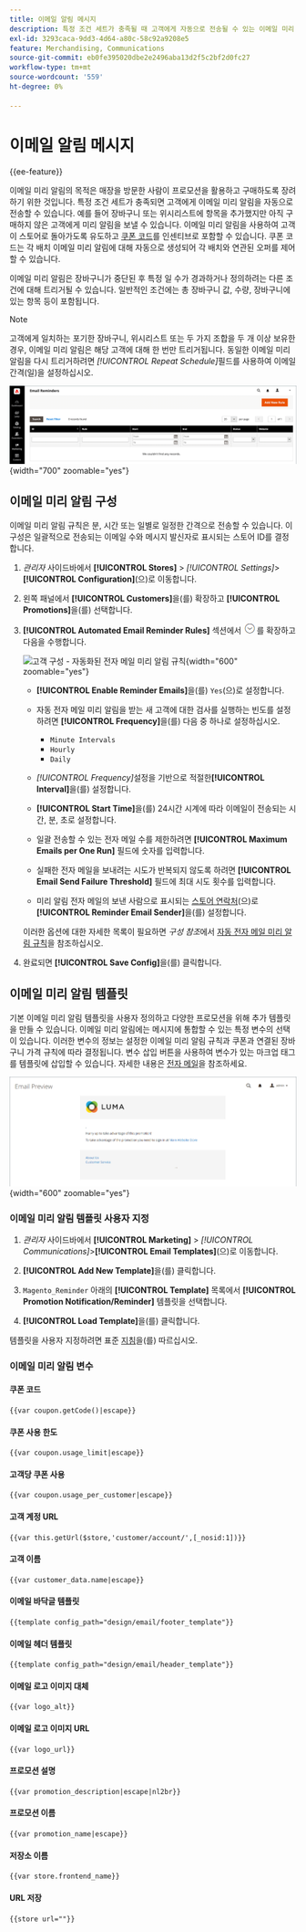 ```yaml
---
title: 이메일 알림 메시지
description: 특정 조건 세트가 충족될 때 고객에게 자동으로 전송될 수 있는 이메일 미리 알림에 대해 알아봅니다.
exl-id: 3293caca-9dd3-4d64-a80c-58c92a9208e5
feature: Merchandising, Communications
source-git-commit: eb0fe395020dbe2e2496aba13d2f5c2bf2d0fc27
workflow-type: tm+mt
source-wordcount: '559'
ht-degree: 0%

---
```


# 이메일 알림 메시지

{{ee-feature}}

이메일 미리 알림의 목적은 매장을 방문한 사람이 프로모션을 활용하고 구매하도록 장려하기 위한 것입니다. 특정 조건 세트가 충족되면 고객에게 이메일 미리 알림을 자동으로 전송할 수 있습니다. 예를 들어 장바구니 또는 위시리스트에 항목을 추가했지만 아직 구매하지 않은 고객에게 미리 알림을 보낼 수 있습니다. 이메일 미리 알림을 사용하여 고객이 스토어로 돌아가도록 유도하고 [쿠폰 코드](price-rules-cart-coupon.md)를 인센티브로 포함할 수 있습니다. 쿠폰 코드는 각 배치 이메일 미리 알림에 대해 자동으로 생성되어 각 배치와 연관된 오퍼를 제어할 수 있습니다.

이메일 미리 알림은 장바구니가 중단된 후 특정 일 수가 경과하거나 정의하려는 다른 조건에 대해 트리거될 수 있습니다. 일반적인 조건에는 총 장바구니 값, 수량, 장바구니에 있는 항목 등이 포함됩니다.

>[!NOTE]
>
>고객에게 일치하는 포기한 장바구니, 위시리스트 또는 두 가지 조합을 두 개 이상 보유한 경우, 이메일 미리 알림은 해당 고객에 대해 한 번만 트리거됩니다. 동일한 이메일 미리 알림을 다시 트리거하려면 _[!UICONTROL Repeat Schedule]_&#x200B;필드를 사용하여 이메일 간격(일)을 설정하십시오.

![전자 메일 미리 알림](./assets/email-reminders.png){width="700" zoomable="yes"}

## 이메일 미리 알림 구성

이메일 미리 알림 규칙은 분, 시간 또는 일별로 일정한 간격으로 전송할 수 있습니다. 이 구성은 일괄적으로 전송되는 이메일 수와 메시지 발신자로 표시되는 스토어 ID를 결정합니다.

1. _관리자_ 사이드바에서 **[!UICONTROL Stores]** > _[!UICONTROL Settings]_>**[!UICONTROL Configuration]**(으)로 이동합니다.

1. 왼쪽 패널에서 **[!UICONTROL Customers]**&#x200B;을(를) 확장하고 **[!UICONTROL Promotions]**&#x200B;을(를) 선택합니다.

1. **[!UICONTROL Automated Email Reminder Rules]** 섹션에서 ![확장 선택기](../assets/icon-display-expand.png)를 확장하고 다음을 수행합니다.

   ![고객 구성 - 자동화된 전자 메일 미리 알림 규칙](../configuration-reference/customers/assets/promotions-automated-email-reminder-rules.png){width="600" zoomable="yes"}

   - **[!UICONTROL Enable Reminder Emails]**&#x200B;을(를) `Yes`(으)로 설정합니다.

   - 자동 전자 메일 미리 알림을 받는 새 고객에 대한 검사를 실행하는 빈도를 설정하려면 **[!UICONTROL Frequency]**&#x200B;을(를) 다음 중 하나로 설정하십시오.

      - `Minute Intervals`
      - `Hourly`
      - `Daily`

   - _[!UICONTROL Frequency]_&#x200B;설정을 기반으로 적절한&#x200B;**[!UICONTROL Interval]**&#x200B;을(를) 설정합니다.

   - **[!UICONTROL Start Time]**&#x200B;을(를) 24시간 시계에 따라 이메일이 전송되는 시간, 분, 초로 설정합니다.

   - 일괄 전송할 수 있는 전자 메일 수를 제한하려면 **[!UICONTROL Maximum Emails per One Run]** 필드에 숫자를 입력합니다.

   - 실패한 전자 메일을 보내려는 시도가 반복되지 않도록 하려면 **[!UICONTROL Email Send Failure Threshold]** 필드에 최대 시도 횟수를 입력합니다.

   - 미리 알림 전자 메일의 보낸 사람으로 표시되는 [스토어 연락처](../getting-started/store-details.md#store-email-addresses)(으)로 **[!UICONTROL Reminder Email Sender]**&#x200B;을(를) 설정합니다.

   이러한 옵션에 대한 자세한 목록이 필요하면 _구성 참조_&#x200B;에서 [자동 전자 메일 미리 알림 규칙](../configuration-reference/customers/promotions.md#automated-email-reminder-rules)을 참조하십시오.

1. 완료되면 **[!UICONTROL Save Config]**&#x200B;을(를) 클릭합니다.

## 이메일 미리 알림 템플릿

기본 이메일 미리 알림 템플릿을 사용자 정의하고 다양한 프로모션을 위해 추가 템플릿을 만들 수 있습니다. 이메일 미리 알림에는 메시지에 통합할 수 있는 특정 변수의 선택이 있습니다. 이러한 변수의 정보는 설정한 이메일 미리 알림 규칙과 쿠폰과 연결된 장바구니 가격 규칙에 따라 결정됩니다. 변수 삽입 버튼을 사용하여 변수가 있는 마크업 태그를 템플릿에 삽입할 수 있습니다. 자세한 내용은 [전자 메일](../systems/email-templates.md)을 참조하세요.

![전자 메일 미리 알림 미리 보기](./assets/email-reminder-preview-promotion-template.png){width="600" zoomable="yes"}

### 이메일 미리 알림 템플릿 사용자 지정

1. _관리자_ 사이드바에서 **[!UICONTROL Marketing]** > _[!UICONTROL Communications]_>**[!UICONTROL Email Templates]**(으)로 이동합니다.

1. **[!UICONTROL Add New Template]**&#x200B;을(를) 클릭합니다.

1. `Magento_Reminder` 아래의 **[!UICONTROL Template]** 목록에서 **[!UICONTROL Promotion Notification/Reminder]** 템플릿을 선택합니다.

1. **[!UICONTROL Load Template]**&#x200B;을(를) 클릭합니다.

템플릿을 사용자 지정하려면 표준 [지침](../systems/email-template-custom.md)을(를) 따르십시오.

### 이메일 미리 알림 변수

#### 쿠폰 코드

```
{{var coupon.getCode()|escape}}
```

#### 쿠폰 사용 한도

```
{{var coupon.usage_limit|escape}}
```

#### 고객당 쿠폰 사용

```
{{var coupon.usage_per_customer|escape}}
```

#### 고객 계정 URL

```
{{var this.getUrl($store,'customer/account/',[_nosid:1])}}
```

#### 고객 이름

```
{{var customer_data.name|escape}}
```

#### 이메일 바닥글 템플릿

```
{{template config_path="design/email/footer_template"}}
```

#### 이메일 헤더 템플릿

```
{{template config_path="design/email/header_template"}}
```

#### 이메일 로고 이미지 대체

```
{{var logo_alt}}
```

#### 이메일 로고 이미지 URL

```
{{var logo_url}}
```

#### 프로모션 설명

```
{{var promotion_description|escape|nl2br}}
```

#### 프로모션 이름

```
{{var promotion_name|escape}}
```

#### 저장소 이름

```
{{var store.frontend_name}}
```

#### URL 저장

```
{{store url=""}}
```
